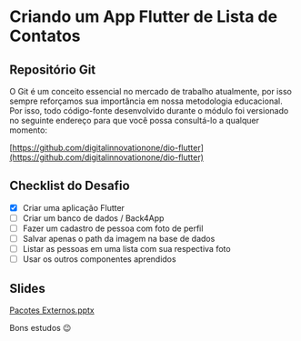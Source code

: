 # Criando um App Flutter de Lista de Contatos

## Repositório Git

O Git é um conceito essencial no mercado de trabalho atualmente, por isso sempre reforçamos sua importância em nossa metodologia educacional. Por isso, todo código-fonte desenvolvido durante o módulo foi versionado no seguinte endereço para que você possa consultá-lo a qualquer momento: 

[https://github.com/digitalinnovationone/dio-flutter](https://github.com/digitalinnovationone/dio-flutter)
 
## Checklist do Desafio
- [x] Criar uma aplicação Flutter​
- [ ] Criar um banco de dados / Back4App​
- [ ] Fazer um cadastro de pessoa com foto de perfil​
- [ ] Salvar apenas o path da imagem na base de dados​
- [ ] Listar as pessoas em uma lista com sua respectiva foto​
- [ ] Usar os outros componentes aprendidos
 
## Slides
[Pacotes Externos.pptx](https://academiapme-my.sharepoint.com/:p:/g/personal/renato_dio_me/EfCph4hbpwpLpfQ3BeNe3oIBP2z4eMB-8D_4yK-oaQ66pg?e=jSJJj9)

Bons estudos 😉
